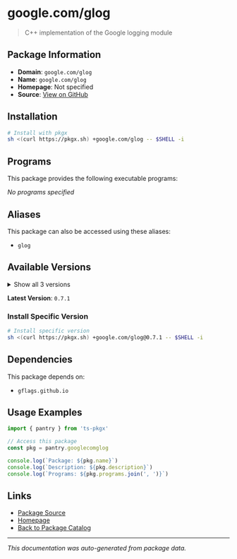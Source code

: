 # google.com/glog

> C++ implementation of the Google logging module

## Package Information

- **Domain**: `google.com/glog`
- **Name**: `google.com/glog`
- **Homepage**: Not specified
- **Source**: [View on GitHub](https://github.com/pkgxdev/pantry/tree/main/projects/google.com/glog/package.yml)

## Installation

```bash
# Install with pkgx
sh <(curl https://pkgx.sh) +google.com/glog -- $SHELL -i
```

## Programs

This package provides the following executable programs:

*No programs specified*

## Aliases

This package can also be accessed using these aliases:

- `glog`

## Available Versions

<details>
<summary>Show all 3 versions</summary>

- `0.7.1`, `0.7.0`, `0.6.0`

</details>

**Latest Version**: `0.7.1`

### Install Specific Version

```bash
# Install specific version
sh <(curl https://pkgx.sh) +google.com/glog@0.7.1 -- $SHELL -i
```

## Dependencies

This package depends on:

- `gflags.github.io`

## Usage Examples

```typescript
import { pantry } from 'ts-pkgx'

// Access this package
const pkg = pantry.googlecomglog

console.log(`Package: ${pkg.name}`)
console.log(`Description: ${pkg.description}`)
console.log(`Programs: ${pkg.programs.join(', ')}`)
```

## Links

- [Package Source](https://github.com/pkgxdev/pantry/tree/main/projects/google.com/glog/package.yml)
- [Homepage](#)
- [Back to Package Catalog](../package-catalog.md)

---

*This documentation was auto-generated from package data.*
